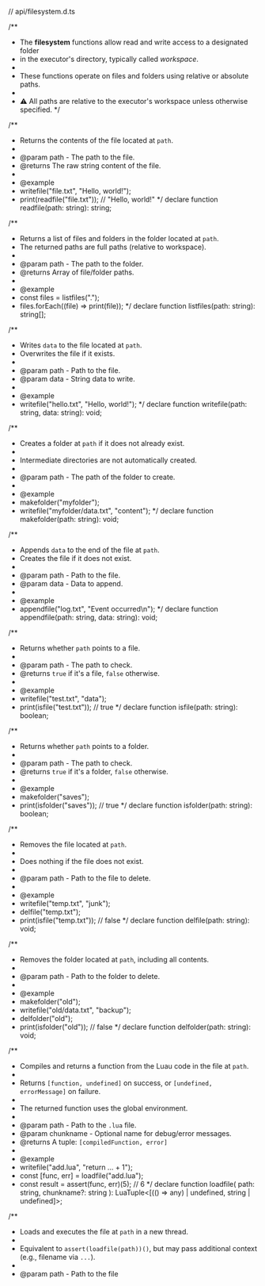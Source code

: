 // api/filesystem.d.ts

/**
 * The **filesystem** functions allow read and write access to a designated folder
 * in the executor's directory, typically called *workspace*.
 *
 * These functions operate on files and folders using relative or absolute paths.
 *
 * ⚠️ All paths are relative to the executor's workspace unless otherwise specified.
 */

/**
 * Returns the contents of the file located at `path`.
 *
 * @param path - The path to the file.
 * @returns The raw string content of the file.
 *
 * @example
 * writefile("file.txt", "Hello, world!");
 * print(readfile("file.txt")); // "Hello, world!"
 */
declare function readfile(path: string): string;

/**
 * Returns a list of files and folders in the folder located at `path`.
 * The returned paths are full paths (relative to workspace).
 *
 * @param path - The path to the folder.
 * @returns Array of file/folder paths.
 *
 * @example
 * const files = listfiles(".");
 * files.forEach((file) => print(file));
 */
declare function listfiles(path: string): string[];

/**
 * Writes `data` to the file located at `path`.
 * Overwrites the file if it exists.
 *
 * @param path - Path to the file.
 * @param data - String data to write.
 *
 * @example
 * writefile("hello.txt", "Hello, world!");
 */
declare function writefile(path: string, data: string): void;

/**
 * Creates a folder at `path` if it does not already exist.
 *
 * Intermediate directories are not automatically created.
 *
 * @param path - The path of the folder to create.
 *
 * @example
 * makefolder("myfolder");
 * writefile("myfolder/data.txt", "content");
 */
declare function makefolder(path: string): void;

/**
 * Appends `data` to the end of the file at `path`.
 * Creates the file if it does not exist.
 *
 * @param path - Path to the file.
 * @param data - Data to append.
 *
 * @example
 * appendfile("log.txt", "Event occurred\n");
 */
declare function appendfile(path: string, data: string): void;

/**
 * Returns whether `path` points to a file.
 *
 * @param path - The path to check.
 * @returns `true` if it's a file, `false` otherwise.
 *
 * @example
 * writefile("test.txt", "data");
 * print(isfile("test.txt")); // true
 */
declare function isfile(path: string): boolean;

/**
 * Returns whether `path` points to a folder.
 *
 * @param path - The path to check.
 * @returns `true` if it's a folder, `false` otherwise.
 *
 * @example
 * makefolder("saves");
 * print(isfolder("saves")); // true
 */
declare function isfolder(path: string): boolean;

/**
 * Removes the file located at `path`.
 *
 * Does nothing if the file does not exist.
 *
 * @param path - Path to the file to delete.
 *
 * @example
 * writefile("temp.txt", "junk");
 * delfile("temp.txt");
 * print(isfile("temp.txt")); // false
 */
declare function delfile(path: string): void;

/**
 * Removes the folder located at `path`, including all contents.
 *
 * @param path - Path to the folder to delete.
 *
 * @example
 * makefolder("old");
 * writefile("old/data.txt", "backup");
 * delfolder("old");
 * print(isfolder("old")); // false
 */
declare function delfolder(path: string): void;

/**
 * Compiles and returns a function from the Luau code in the file at `path`.
 *
 * Returns `[function, undefined]` on success, or `[undefined, errorMessage]` on failure.
 *
 * The returned function uses the global environment.
 *
 * @param path - Path to the `.lua` file.
 * @param chunkname - Optional name for debug/error messages.
 * @returns A tuple: `[compiledFunction, error]`
 *
 * @example
 * writefile("add.lua", "return ... + 1");
 * const [func, err] = loadfile("add.lua");
 * const result = assert(func, err)(5); // 6
 */
declare function loadfile(
    path: string,
    chunkname?: string
): LuaTuple<[(() => any) | undefined, string | undefined]>;

/**
 * Loads and executes the file at `path` in a new thread.
 *
 * Equivalent to `assert(loadfile(path))()`, but may pass additional context (e.g., filename via `...`).
 *
 * @param path - Path to the file
